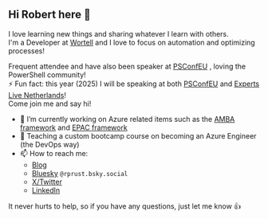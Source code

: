 ## Hi Robert here 👋

I love learning new things and sharing whatever I learn with others.  
I'm a Developer at [Wortell](https://github.com/wortell) and I love to focus on automation and optimizing processes!

Frequent attendee and have also been speaker at [PSConfEU](https://psconf.eu) , loving the PowerShell community!  
⚡ Fun fact: this year (2025) I will be speaking at both [PSConfEU](https://psconf.eu) and [Experts Live Netherlands](https://www.expertslive.nl/)!  
Come join me and say hi!


- 🔭 I’m currently working on Azure related items such as the [AMBA framework](https://azure.github.io/azure-monitor-baseline-alerts/welcome/) and [EPAC framework](https://azure.github.io/enterprise-azure-policy-as-code/)
- 🏫 Teaching a custom bootcamp course on becoming an Azure Engineer (the DevOps way)
- 📫 How to reach me:
  - [Blog](https://powershellpr0mpt.com)
  - [Bluesky](https://bsky.app) `‪@rprust.bsky.social‬`
  - [X/Twitter](https://x.com/r_prust)
  - [LinkedIn](https://www.linkedin.com/in/rprust/)

 
It never hurts to help, so if you have any questions, just let me know 👍

<!--
**powershellpr0mpt/powershellpr0mpt** is a ✨ _special_ ✨ repository because its `README.md` (this file) appears on your GitHub profile.

Here are some ideas to get you started:

- 🔭 I’m currently working on ...
- 🌱 I’m currently learning ...
- 👯 I’m looking to collaborate on ...
- 🤔 I’m looking for help with ...
- 💬 Ask me about ...
- 📫 How to reach me: ...
- 😄 Pronouns: ...
- ⚡ Fun fact: ...
-->
